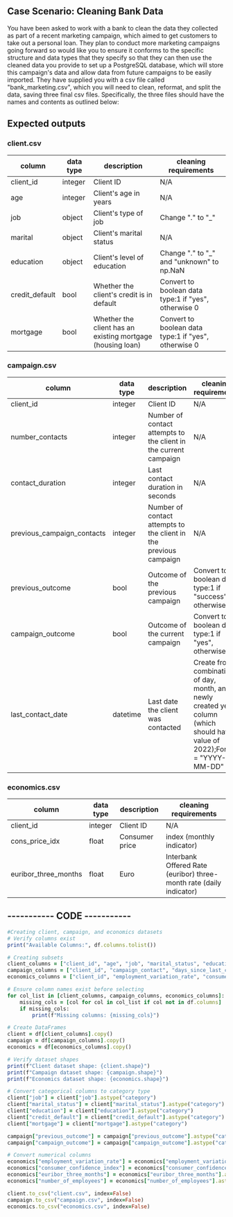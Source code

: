 ## Case Scenario: Cleaning Bank Data
You have been asked to work with a bank to clean the data they collected as part of a recent marketing campaign, which aimed to get customers to take out a personal loan. They plan to conduct more marketing campaigns going forward so would like you to ensure it conforms to the specific structure and data types that they specify so that they can then use the cleaned data you provide to set up a PostgreSQL database, which will store this campaign's data and allow data from future campaigns to be easily imported.
They have supplied you with a csv file called "bank_marketing.csv", which you will need to clean, reformat, and split the data, saving three final csv files. Specifically, the three files should have the names and contents as outlined below:

## Expected outputs
### client.csv
|column        	|  data type	|      description	|      cleaning requirements|
|---------------|-------------|-------------------|---------------------------|
client_id	      |integer	    |Client ID	        |N/A
age	            |integer	    |Client's age in years	|N/A
job	            |object	      |Client's type of job	  |Change "." to "_"
marital         |	object	    |Client's marital status	                                  |N/A
education       |	object	    |Client's level of education	                              |Change "." to "_" and "unknown" to np.NaN
credit_default  |	bool	      |Whether the client's credit is in default	                |Convert to boolean data type:1 if "yes", otherwise 0
mortgage        |	bool	      |Whether the client has an existing mortgage (housing loan)	|Convert to boolean data type:1 if "yes", otherwise 0

### campaign.csv
|column        	       |  data type	|      description	|      cleaning requirements|
|----------------------|-------------|-------------------|---------------------------|
|client_id	           |integer	     |Client ID	          |N/A
|number_contacts	     |integer	     |Number of contact attempts to the client in the current campaign	|N/A
|contact_duration	     |integer	     |Last contact duration in seconds	|N/A
|previous_campaign_contacts	|integer |Number of contact attempts to the client in the previous campaign	|N/A
|previous_outcome	          |bool	   |Outcome of the previous campaign	|Convert to boolean data type:1 if "success", otherwise 0.
|campaign_outcome	          |bool	   |Outcome of the current campaign	  |Convert to boolean data type:1 if "yes", otherwise 0.
|last_contact_date          |datetime|Last date the client was contacted|Create from a combination of day, month, and a newly created year column (which should have a value of 2022);Format = "YYYY-MM-DD"

### economics.csv
|column        	|  data type	|      description	|      cleaning requirements|
|---------------|-------------|-------------------|---------------------------|
client_id	|integer	|Client ID	|N/A
cons_price_idx	|float	|Consumer price |index (monthly indicator)	|N/A
euribor_three_months	|float	|Euro |Interbank Offered Rate (euribor) three-month rate (daily indicator)	|N/A

## ----------- CODE -----------
```ruby
#Creating client, campaign, and economics datasets
# Verify columns exist  
print("Available Columns:", df.columns.tolist())

# Creating subsets  
client_columns = ["client_id", "age", "job", "marital_status", "education", "credit_default", "mortgage"]
campaign_columns = ["client_id", "campaign_contact", "days_since_last_contact", "previous_campaign_contacts", "previous_outcome", "campaign_outcome"]
economics_columns = ["client_id", "employment_variation_rate", "consumer_confidence_index", "euribor_three_months", "number_of_employees"]

# Ensure column names exist before selecting
for col_list in [client_columns, campaign_columns, economics_columns]:
    missing_cols = [col for col in col_list if col not in df.columns]
    if missing_cols:
        print(f"Missing columns: {missing_cols}")

# Create DataFrames
client = df[client_columns].copy()
campaign = df[campaign_columns].copy()
economics = df[economics_columns].copy()

# Verify dataset shapes
print(f"Client dataset shape: {client.shape}")
print(f"Campaign dataset shape: {campaign.shape}")
print(f"Economics dataset shape: {economics.shape}")

# Convert categorical columns to category type
client["job"] = client["job"].astype("category")
client["marital_status"] = client["marital_status"].astype("category")
client["education"] = client["education"].astype("category")
client["credit_default"] = client["credit_default"].astype("category")
client["mortgage"] = client["mortgage"].astype("category")

campaign["previous_outcome"] = campaign["previous_outcome"].astype("category")
campaign["campaign_outcome"] = campaign["campaign_outcome"].astype("category")

# Convert numerical columns
economics["employment_variation_rate"] = economics["employment_variation_rate"].astype(float)
economics["consumer_confidence_index"] = economics["consumer_confidence_index"].astype(float)
economics["euribor_three_months"] = economics["euribor_three_months"].astype(float)
economics["number_of_employees"] = economics["number_of_employees"].astype(int)

client.to_csv("client.csv", index=False)
campaign.to_csv("campaign.csv", index=False)
economics.to_csv("economics.csv", index=False)

```
